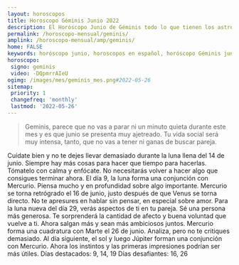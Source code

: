 ```yaml
---
layout: horoscopos
title: Horoscopo Géminis Junio 2022
description: El Horóscopo Junio de Géminis todo lo que tienen los astros preparados para este mes, amor, trabajo, familia. Todo sobre astrologia, tarot, predicciones. Horoscopo gratis en español, predicciones y astrología.
permalink: /horoscopo-mensual/geminis/
amplink: /horoscopo-mensual/amp/geminis/
home: FALSE
keywords: horóscopo junio, horoscopos en español, horóscopo Géminis junio , horóscopo esperanza gracia, horoscop, horóscopos gratis, horoscopo Géminis, Tarot, Astrologia, Zodíaco, Géminis, horoscopo gratis, horoscopo del mes 
horoscopo:
 signo: geminis
 video: -DQpmrrAIeU
ogimg: /images/mes/geminis_mes.png#2022-05-26
sitemap:
 priority: 1
 changefreq: 'monthly'
 lastmod: '2022-05-26'
---
```



 > Geminis, parece que no vas a parar ni un minuto quieta durante este mes y es que junio se presenta muy ajetreado. Tu vida social será muy intensa, tanto, que no vas a tener ni ganas de buscar pareja.



Cuídate bien y no te dejes llevar demasiado durante la luna llena del 14 de junio. Siempre hay más cosas para hacer que tiempo para hacerlas. Tómatelo con calma y enfócate. No necesitarás volver a hacer algo que consigues terminar ahora. 
El día 9, la luna forma una conjunción con Mercurio. Piensa mucho y en profundidad sobre algo importante. Mercurio se torna retrógrado el 16 de junio, justo después de que Venus se torna directo. No te apresures en hablar sin pensar, en especial sobre amor. 
Para la luna nueva del día 29, verás aspectos de ti en tu pareja. Sé una persona más generosa. Te sorprenderá la cantidad de afecto y buena voluntad que vuelve a ti. Ahora salgan más y sean más ambiciosos juntos. 
Mercurio forma una cuadratura con Marte el 26 de junio. Analiza, pero no te critiques demasiado. Al día siguiente, el sol y luego Júpiter forman una conjunción con Mercurio. Ahora los instintos y las primeras impresiones podrían ser más útiles. 
Días destacados: 9, 14, 19
Días desafiantes: 16, 26